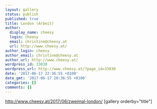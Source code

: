 ```yaml
---
layout: gallery
status: publish
published: true
title: London (Arbeit)
author:
  display_name: cheesy
  login: cheesy
  email: christine@cheesy.at
  url: http://www.cheesy.at/
author_login: cheesy
author_email: christine@cheesy.at
author_url: http://www.cheesy.at/
wordpress_id: 33030
wordpress_url: http://www.cheesy.at/?page_id=33030
date: '2017-06-17 22:36:55 +0100'
date_gmt: '2017-06-17 20:36:55 +0100'
categories: []
comments: []
---
```

http://www.cheesy.at/2017/06/zweimal-london/
[gallery orderby="title"]
